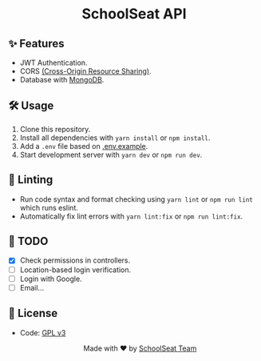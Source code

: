 <h1 align="center"> SchoolSeat API </h1>

## ✨ Features

- JWT Authentication.
- CORS [(Cross-Origin Resource Sharing)](https://developer.mozilla.org/pt-BR/docs/Web/HTTP/CORS).
- Database with [MongoDB](http://mongodb.com/).

## 🛠 Usage

1. Clone this repository.
2. Install all dependencies with `yarn install` or `npm install`.
3. Add a `.env` file based on [.env.example](https://github.com/schoolseat/api/blob/main/.env.example).
4. Start development server with `yarn dev` or `npm run dev`.

## 🎨 Linting

- Run code syntax and format checking using `yarn lint` or `npm run lint` which runs eslint.
- Automatically fix lint errors with `yarn lint:fix` or `npm run lint:fix`.

## 📝 TODO

- [x] Check permissions in controllers.
- [ ] Location-based login verification.
- [ ] Login with Google.
- [ ] Email...

## 📄 License

- Code: [GPL v3](https://github.com/schoolseat/api/blob/master/LICENSE)

  <p align="center">Made with ❤️ by <a href="https://github.com/orgs/schoolseat/people">SchoolSeat Team</a></p>
